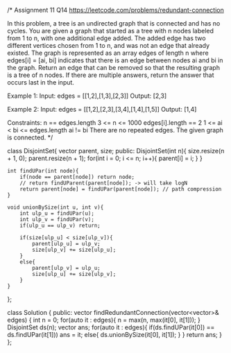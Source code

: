 /*
Assignment 11 Q14
https://leetcode.com/problems/redundant-connection

In this problem, a tree is an undirected graph that is connected and has no cycles.
You are given a graph that started as a tree with n nodes labeled from 1 to n, with one additional edge added. The added edge has two different vertices chosen from 1 to n, and was not an edge that already existed. The graph is represented as an array edges of length n where edges[i] = [ai, bi] indicates that there is an edge between nodes ai and bi in the graph.
Return an edge that can be removed so that the resulting graph is a tree of n nodes. If there are multiple answers, return the answer that occurs last in the input.

Example 1:
Input: edges = [[1,2],[1,3],[2,3]]
Output: [2,3]

Example 2:
Input: edges = [[1,2],[2,3],[3,4],[1,4],[1,5]]
Output: [1,4]
 
Constraints:
n == edges.length
3 <= n <= 1000
edges[i].length == 2
1 <= ai < bi <= edges.length
ai != bi
There are no repeated edges.
The given graph is connected.
*/

class DisjointSet{
    vector<int> parent, size;
public:
    DisjointSet(int n){
        size.resize(n + 1, 0);
        parent.resize(n + 1);
        for(int i = 0; i <= n; i++){
            parent[i] = i;
        }
    }
    
    int findUPar(int node){
        if(node == parent[node]) return node;
        // return findUParent(parent[node]); -> will take logN
        return parent[node] = findUPar(parent[node]); // path compression
    }
    
    void unionBySize(int u, int v){
        int ulp_u = findUPar(u);
        int ulp_v = findUPar(v);
        if(ulp_u == ulp_v) return;
        
        if(size[ulp_u] < size[ulp_v]){
            parent[ulp_u] = ulp_v;
            size[ulp_v] += size[ulp_u];
        }
        else{
            parent[ulp_v] = ulp_u;
            size[ulp_u] += size[ulp_v];
        }
    }
    
};

class Solution {
public:
    vector<int> findRedundantConnection(vector<vector<int>>& edges) {
        int n = 0;
        for(auto it : edges){
            n = max(n, max(it[0], it[1]));
        }
        DisjointSet ds(n);
        vector<int> ans;
        for(auto it : edges){
            if(ds.findUPar(it[0]) == ds.findUPar(it[1])) ans = it;
            else{
                ds.unionBySize(it[0], it[1]);
            }
        }
        return ans;
    }
};
